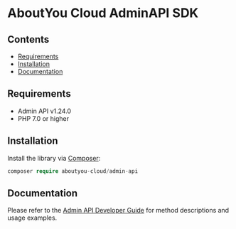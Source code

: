 # AboutYou Cloud AdminAPI SDK

## Contents

* [Requirements](#requirements)
* [Installation](#installation)
* [Documentation](#documentation)

## Requirements

* Admin API v1.24.0
* PHP 7.0 or higher

## Installation

Install the library via [Composer](https://getcomposer.org/):

```php
composer require aboutyou-cloud/admin-api
```

## Documentation

Please refer to the [Admin API Developer Guide](https://scayle.dev/en/dev/admin-api/introduction) for method descriptions and usage examples.
